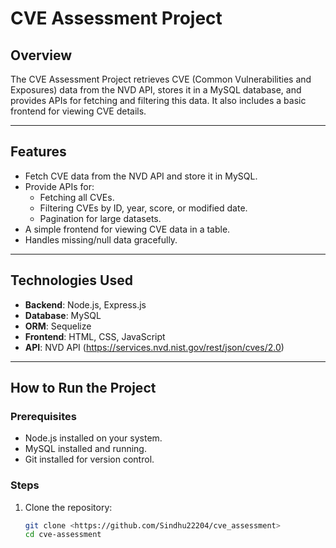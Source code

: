 # CVE Assessment Project

## Overview

The CVE Assessment Project retrieves CVE (Common Vulnerabilities and Exposures) data from the NVD API, stores it in a MySQL database, and provides APIs for fetching and filtering this data. It also includes a basic frontend for viewing CVE details.

---

## Features

- Fetch CVE data from the NVD API and store it in MySQL.
- Provide APIs for:
  - Fetching all CVEs.
  - Filtering CVEs by ID, year, score, or modified date.
  - Pagination for large datasets.
- A simple frontend for viewing CVE data in a table.
- Handles missing/null data gracefully.

---

## Technologies Used

- **Backend**: Node.js, Express.js
- **Database**: MySQL
- **ORM**: Sequelize
- **Frontend**: HTML, CSS, JavaScript
- **API**: NVD API (https://services.nvd.nist.gov/rest/json/cves/2.0)

---

## How to Run the Project

### Prerequisites

- Node.js installed on your system.
- MySQL installed and running.
- Git installed for version control.

### Steps

1. Clone the repository:
   ```bash
   git clone <https://github.com/Sindhu22204/cve_assessment>
   cd cve-assessment
   ```
